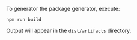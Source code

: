 To generator the package generator, execute:

    npm run build

Output will appear in the `dist/artifacts` directory.
